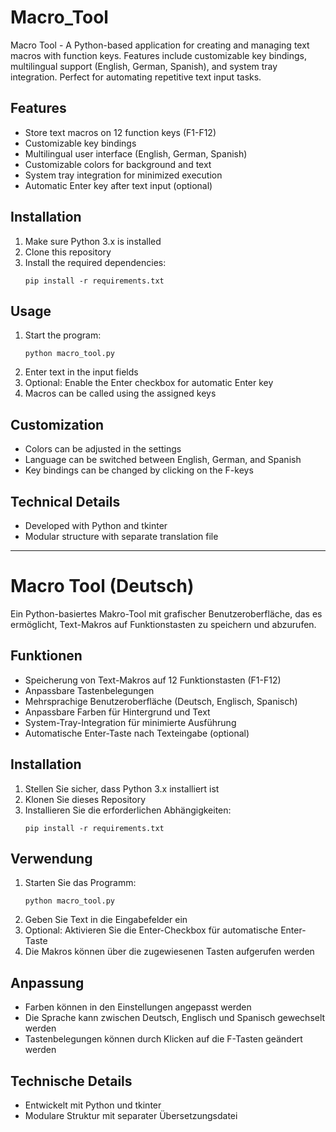 # Macro_Tool
Macro Tool - A Python-based application for creating and managing text macros with function keys. Features include customizable key bindings, multilingual support (English, German, Spanish), and system tray integration. Perfect for automating repetitive text input tasks.

## Features

- Store text macros on 12 function keys (F1-F12)
- Customizable key bindings
- Multilingual user interface (English, German, Spanish)
- Customizable colors for background and text
- System tray integration for minimized execution
- Automatic Enter key after text input (optional)

## Installation

1. Make sure Python 3.x is installed
2. Clone this repository
3. Install the required dependencies:
   ```
   pip install -r requirements.txt
   ```

## Usage

1. Start the program:
   ```
   python macro_tool.py
   ```
2. Enter text in the input fields
3. Optional: Enable the Enter checkbox for automatic Enter key
4. Macros can be called using the assigned keys

## Customization

- Colors can be adjusted in the settings
- Language can be switched between English, German, and Spanish
- Key bindings can be changed by clicking on the F-keys

## Technical Details

- Developed with Python and tkinter
- Modular structure with separate translation file


--------------------------------------------------------------


# Macro Tool (Deutsch)

Ein Python-basiertes Makro-Tool mit grafischer Benutzeroberfläche, das es ermöglicht, Text-Makros auf Funktionstasten zu speichern und abzurufen.

## Funktionen

- Speicherung von Text-Makros auf 12 Funktionstasten (F1-F12)
- Anpassbare Tastenbelegungen
- Mehrsprachige Benutzeroberfläche (Deutsch, Englisch, Spanisch)
- Anpassbare Farben für Hintergrund und Text
- System-Tray-Integration für minimierte Ausführung
- Automatische Enter-Taste nach Texteingabe (optional)

## Installation

1. Stellen Sie sicher, dass Python 3.x installiert ist
2. Klonen Sie dieses Repository
3. Installieren Sie die erforderlichen Abhängigkeiten:
   ```
   pip install -r requirements.txt
   ```

## Verwendung

1. Starten Sie das Programm:
   ```
   python macro_tool.py
   ```
2. Geben Sie Text in die Eingabefelder ein
3. Optional: Aktivieren Sie die Enter-Checkbox für automatische Enter-Taste
4. Die Makros können über die zugewiesenen Tasten aufgerufen werden

## Anpassung

- Farben können in den Einstellungen angepasst werden
- Die Sprache kann zwischen Deutsch, Englisch und Spanisch gewechselt werden
- Tastenbelegungen können durch Klicken auf die F-Tasten geändert werden

## Technische Details

- Entwickelt mit Python und tkinter
- Modulare Struktur mit separater Übersetzungsdatei


